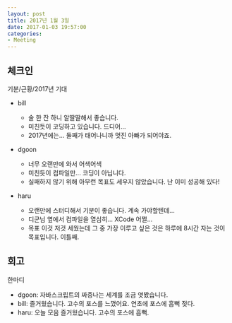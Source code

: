 ```yaml
---
layout: post
title: 2017년 1월 3일
date: 2017-01-03 19:57:00
categories:
- Meeting
---
```


## 체크인

기분/근황/2017년 기대

* bill
  * 술 한 잔 하니 알딸딸해서 좋습니다. 
  * 미친듯이 코딩하고 있습니다. 드디어...
  * 2017년에는... 둘째가 태어나니까 멋진 아빠가 되어야죠.

* dgoon
  * 너무 오랜만에 와서 어색어색
  * 미친듯이 컴파일만... 코딩이 아닙니다.
  * 실패하지 않기 위해 아무런 목표도 세우지 않았습니다. 난 이미 성공해 있다!

* haru
  * 오랜만에 스터디해서 기분이 좋습니다. 계속 가야할텐데...
  * 디군님 옆에서 컴파일을 열심히... XCode 어쩔...
  * 목표 이것 저것 세웠는데 그 중 가장 이루고 싶은 것은 하루에 8시간 자는 것이 목표입니다. 이틀째.

## 회고

한마디

* dgoon: 자바스크립트의 짜증나는 세계를 조금 엿봤습니다.
* bill: 즐거웠습니다. 고수의 포스를 느꼈어요. 연초에 포스에 흠뻑 젖다.
* haru: 오늘 모음 즐거웠습니다. 고수의 포스에 흠뻑.
